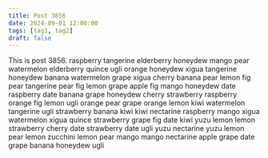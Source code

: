 ```yaml
---
title: Post 3856
date: 2024-09-01 12:00:00
tags: [tag1, tag2]
draft: false
---
```

This is post 3856.
raspberry
tangerine
elderberry
honeydew
mango
pear
watermelon
elderberry
quince
ugli
orange
honeydew
xigua
tangerine
honeydew
banana
watermelon
grape
xigua
cherry
banana
pear
lemon
fig
pear
tangerine
pear
fig
lemon
grape
apple
fig
mango
honeydew
date
raspberry
date
banana
grape
honeydew
cherry
strawberry
raspberry
orange
fig
lemon
ugli
orange
pear
grape
orange
lemon
kiwi
watermelon
tangerine
ugli
strawberry
banana
kiwi
kiwi
nectarine
raspberry
mango
xigua
watermelon
xigua
quince
strawberry
grape
fig
date
kiwi
yuzu
lemon
lemon
strawberry
cherry
date
strawberry
date
ugli
yuzu
nectarine
yuzu
lemon
pear
lemon
zucchini
lemon
pear
mango
mango
nectarine
apple
grape
date
grape
banana
honeydew
ugli
